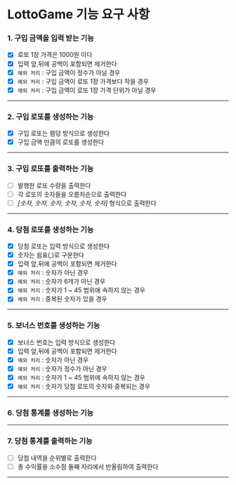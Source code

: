 # LottoGame 기능 요구 사항

### 1. 구입 금액을 입력 받는 기능

- [x] 로또 1장 가격은 1000원 이다
- [x] 입력 앞,뒤에 공백이 포함되면 제거한다
- [x] `예외 처리` : 구입 금액이 정수가 아닐 경우
- [x] `예외 처리` : 구입 금액이 로또 1장 가격보다 작을 경우
- [x] `예외 처리` : 구입 금액이 로또 1장 가격 단위가 아닐 경우

---

### 2. 구입 로또를 생성하는 기능

- [x] 구입 로또는 램덩 방식으로 생성한다
- [x] 구입 금액 만큼의 로또를 생성한다

---

### 3. 구입 로또를 출력하는 기능

- [ ] 발행한 로또 수량을 출력한다
- [ ] 각 로또의 숫자들을 오름차순으로 출력한다
- [ ] _[숫자, 숫자, 숫자, 숫자, 숫자, 숫자]_ 형식으로 출력한다

---

### 4. 당첨 로또를 생성하는 기능

- [x] 당첨 로또는 입력 방식으로 생성한다
- [x] 숫자는 쉼표(,)로 구분한다
- [x] 입력 앞,뒤에 공백이 포함되면 제거한다
- [x] `예외 처리` : 숫자가 아닌 경우
- [x] `예외 처리` : 숫자가 6개가 아닌 경우
- [x] `예외 처리` : 숫자가 1 ~ 45 범위에 속하지 않는 경우
- [x] `예외 처리` : 중복된 숫자가 있을 경우

---

### 5. 보너스 번호를 생성하는 기능

- [x] 보너스 번호는 입력 방식으로 생성한다
- [x] 입력 앞,뒤에 공백이 포함되면 제거한다
- [x] `예외 처리` : 숫자가 아닌 경우
- [x] `예외 처리` : 숫자가 정수가 아닌 경우
- [x] `예외 처리` : 숫자가 1 ~ 45 범위에 속하지 않는 경우
- [x] `예외 처리` : 숫자가 당첨 로또의 숫자와 중복되는 경우

---

### 6. 당첨 통계를 생성하는 기능

---

### 7. 당첨 통계를 출력하는 기능

- [ ] 당첨 내역을 순위별로 출력한다
- [ ] 총 수익률을 소수점 둘째 자리에서 반올림하여 출력한다

---

